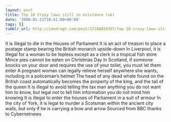 ```yaml
---
layout: post
title: Top 10 Crazy laws still in existence (uk)
date: '2008-01-21T10:41:00+00:00'
tags: []
tumblr_url: http://vandragt.com/post/22188858307/top-10-crazy-laws-still-in-existence-uk
---
```

It is illegal to die in the Houses of Parliament     It is an act of treason to place a postage stamp bearing the British monarch upside-down     In Liverpool, it is illegal for a woman to be topless except as a clerk in a tropical fish store     Mince pies cannot be eaten on Christmas Day     In Scotland, if someone knocks on your door and requires the use of your toilet, you must let them enter     A pregnant woman can legally relieve herself anywhere she wants, including in a policeman’s helmet     The head of any dead whale found on the British coast automatically becomes the property of the king, and the tail of the queen     It is illegal to avoid telling the tax man anything you do not want him to know, but legal not to tell him information you do not mind him knowing     It is illegal to enter the houses of Parliament in a suit of armour     In the city of York, it is legal to murder a Scotsman within the ancient city walls, but only if he is carrying a bow and arrow Sourced from BBC thanks to Cybernetnews
